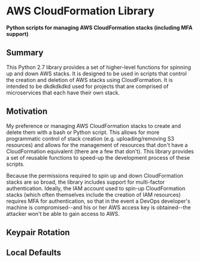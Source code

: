 # AWS CloudFormation Library

**Python scripts for managing AWS CloudFormation stacks (including MFA support)**

## Summary
This Python 2.7 library provides a set of higher-level functions for spinning up and down AWS stacks. It is
designed to be used in scripts that control the creation and deletion of AWS stacks using CloudFormation. It is 
intended to be    dkdkdkdkd   used for projects that are comprised of microservices that each have their own stack.

## Motivation 
My preference or managing AWS CloudFormation stacks to create and delete them with a bash or Python script. 
This allows for more programmatic control of stack creation (e.g. uploading/removing S3 resources) and allows for the 
management of resources that don't have a CloudFormation equivalent (there are a few that don't). This library provides 
a set of reusable functions to speed-up the development process of these scripts.

Because the permissions required to spin up and down CloudFormation stacks are so broad, the library includes 
support for multi-factor authentication. Ideally, the IAM account used to spin-up CloudFormation stacks (which often 
themselves include the creation of IAM resources) requires MFA for authentication, so that in the event a DevOps 
developer's machine is compromised--and his or her AWS access key is obtained--the attacker won't be able to gain
access to AWS.

## Keypair Rotation

## Local Defaults